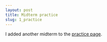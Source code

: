 ```yaml
---
layout: post
title: Midterm practice
slug: 1_practice
---
```


I added another midterm to the [practice page](/practice.html).
